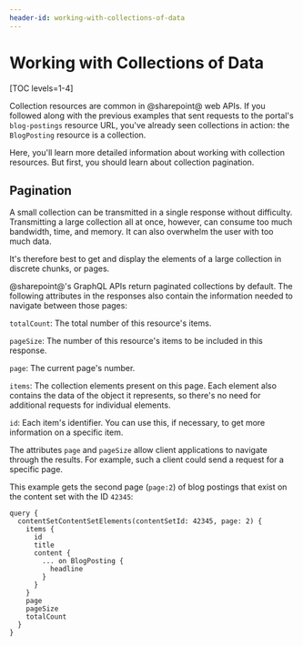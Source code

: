 ```yaml
---
header-id: working-with-collections-of-data
---
```


# Working with Collections of Data

[TOC levels=1-4]

Collection resources are common in @sharepoint@ web APIs. If you followed along
with the previous examples that sent requests to the portal's `blog-postings`
resource URL, you've already seen collections in action: the `BlogPosting`
resource is a collection. 

Here, you'll learn more detailed information about working with collection
resources. But first, you should learn about collection pagination. 

## Pagination

A small collection can be transmitted in a single response without difficulty.
Transmitting a large collection all at once, however, can consume too much
bandwidth, time, and memory. It can also overwhelm the user with too much data. 

It's therefore best to get and display the elements of a large collection in
discrete chunks, or pages. 

@sharepoint@'s GraphQL APIs return paginated collections by default. The following
attributes in the responses also contain the information needed to navigate
between those pages: 

`totalCount`: The total number of this resource's items. 

`pageSize`: The number of this resource's items to be included in this response. 

`page`: The current page's number. 

`items`: The collection elements present on this page. Each element also
contains the data of the object it represents, so there's no need for additional
requests for individual elements. 

`id`: Each item's identifier. You can use this, if necessary, to get more
information on a specific item. 

The attributes `page` and `pageSize` allow client applications to navigate
through the results. For example, such a client could send a request for
a specific page. 

This example gets the second page (`page:2`) of blog postings that exist on the
content set with the ID `42345`: 

```
query {
  contentSetContentSetElements(contentSetId: 42345, page: 2) {
    items {
      id
      title
      content {
        ... on BlogPosting {
          headline
        }
      }
    }
    page
    pageSize
    totalCount
  }
}
```

